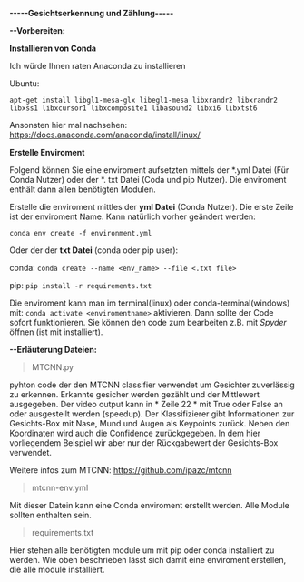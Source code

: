**-----Gesichtserkennung und Zählung-----**

**--Vorbereiten:**

**Installieren von Conda**

Ich würde Ihnen raten Anaconda zu installieren

Ubuntu:

`apt-get install libgl1-mesa-glx libegl1-mesa libxrandr2 libxrandr2
libxss1 libxcursor1 libxcomposite1 libasound2 libxi6 libxtst6`

Ansonsten hier mal nachsehen:
https://docs.anaconda.com/anaconda/install/linux/

**Erstelle Enviroment**

Folgend können Sie eine enviroment aufsetzten mittels der *.yml Datei (Für Conda Nutzer) oder der *. txt Datei (Coda und pip Nutzer). Die enviroment enthält dann allen benötigten Modulen.

Erstelle die enviroment mittles der **yml Datei** (Conda Nutzer). Die erste Zeile ist der enviroment Name. Kann natürlich vorher geändert werden:

`conda env create -f environment.yml`

Oder der der **txt Datei** (conda oder pip user):

conda: `conda create --name <env_name> --file <.txt file>`

pip: `pip install -r requirements.txt`


Die enviroment kann man im terminal(linux) oder conda-terminal(windows) 
mit:
`conda activate <enviromentname>`
aktivieren. Dann sollte der Code sofort funktionieren. Sie können den
code zum bearbeiten z.B. mit *Spyder* öffnen (ist mit installiert).


**--Erläuterung Dateien:**
> MTCNN.py 

 pyhton code der den MTCNN classifier verwendet um Gesichter zuverlässig zu erkennen.
 Erkannte gesicher werden gezählt und der Mittlewert ausgegeben.
 Der video output kann in * Zeile 22 * mit True oder False an oder ausgestellt werden (speedup).
 Der Klassifizierer gibt Informationen zur Gesichts-Box mit Nase, Mund und Augen als Keypoints zurück. Neben den Koordinaten wird auch die Confidence zurückgegeben. In dem hier vorliegendem Beispiel wir aber nur der Rückgabewert der Gesichts-Box verwendet.  
 
 Weitere infos zum MTCNN:
 https://github.com/ipazc/mtcnn 
 
  > mtcnn-env.yml
  
   Mit dieser Datein kann eine Conda enviroment erstellt werden. Alle Module sollten enthalten sein. 
 
 > requirements.txt
 
   Hier stehen alle benötigten module um mit pip oder conda installiert zu werden. Wie oben beschrieben lässt sich damit eine enviroment erstellen, die alle module installiert.
 

